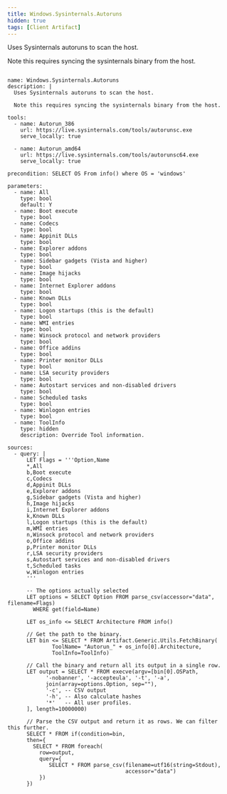 ```yaml
---
title: Windows.Sysinternals.Autoruns
hidden: true
tags: [Client Artifact]
---
```


Uses Sysinternals autoruns to scan the host.

Note this requires syncing the sysinternals binary from the host.


<pre><code class="language-yaml">
name: Windows.Sysinternals.Autoruns
description: |
  Uses Sysinternals autoruns to scan the host.

  Note this requires syncing the sysinternals binary from the host.

tools:
  - name: Autorun_386
    url: https://live.sysinternals.com/tools/autorunsc.exe
    serve_locally: true

  - name: Autorun_amd64
    url: https://live.sysinternals.com/tools/autorunsc64.exe
    serve_locally: true

precondition: SELECT OS From info() where OS = 'windows'

parameters:
  - name: All
    type: bool
    default: Y
  - name: Boot execute
    type: bool
  - name: Codecs
    type: bool
  - name: Appinit DLLs
    type: bool
  - name: Explorer addons
    type: bool
  - name: Sidebar gadgets (Vista and higher)
    type: bool
  - name: Image hijacks
    type: bool
  - name: Internet Explorer addons
    type: bool
  - name: Known DLLs
    type: bool
  - name: Logon startups (this is the default)
    type: bool
  - name: WMI entries
    type: bool
  - name: Winsock protocol and network providers
    type: bool
  - name: Office addins
    type: bool
  - name: Printer monitor DLLs
    type: bool
  - name: LSA security providers
    type: bool
  - name: Autostart services and non-disabled drivers
    type: bool
  - name: Scheduled tasks
    type: bool
  - name: Winlogon entries
    type: bool
  - name: ToolInfo
    type: hidden
    description: Override Tool information.

sources:
  - query: |
      LET Flags = '''Option,Name
      *,All
      b,Boot execute
      c,Codecs
      d,Appinit DLLs
      e,Explorer addons
      g,Sidebar gadgets (Vista and higher)
      h,Image hijacks
      i,Internet Explorer addons
      k,Known DLLs
      l,Logon startups (this is the default)
      m,WMI entries
      n,Winsock protocol and network providers
      o,Office addins
      p,Printer monitor DLLs
      r,LSA security providers
      s,Autostart services and non-disabled drivers
      t,Scheduled tasks
      w,Winlogon entries
      '''

      -- The options actually selected
      LET options = SELECT Option FROM parse_csv(accessor="data", filename=Flags)
        WHERE get(field=Name)

      LET os_info &lt;= SELECT Architecture FROM info()

      // Get the path to the binary.
      LET bin &lt;= SELECT * FROM Artifact.Generic.Utils.FetchBinary(
              ToolName= "Autorun_" + os_info[0].Architecture,
              ToolInfo=ToolInfo)

      // Call the binary and return all its output in a single row.
      LET output = SELECT * FROM execve(argv=[bin[0].OSPath,
            '-nobanner', '-accepteula', '-t', '-a',
            join(array=options.Option, sep=""),
            '-c', -- CSV output
            '-h', -- Also calculate hashes
            '*'   -- All user profiles.
      ], length=10000000)

      // Parse the CSV output and return it as rows. We can filter this further.
      SELECT * FROM if(condition=bin,
      then={
        SELECT * FROM foreach(
          row=output,
          query={
             SELECT * FROM parse_csv(filename=utf16(string=Stdout),
                                     accessor="data")
          })
      })

</code></pre>

